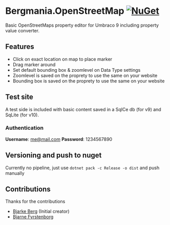 # Bergmania.OpenStreetMap [![NuGet](https://img.shields.io/nuget/v/Bergmania.OpenStreetMap.svg?style=modern&label=nuget)](https://www.nuget.org/packages/Bergmania.OpenStreetMap)
Basic OpenStreetMaps property editor for Umbraco 9 including property value converter.

## Features
- Click on exact location on map to place marker
- Drag marker around
- Set default bounding box & zoomlevel on Data Type settings
- Zoomlevel is saved on the proprety to use the same on your website
- Bounding box is saved on the proprety to use the same on your website

## Test site
A test side is included with basic content saved in a SqlCe db (for v9) and SqLite (for v10). 

### Authentication
**Username**: me@mail.com
**Password**: 1234567890

## Versioning and push to nuget
Currently no pipeline, just use `dotnet pack -c Release -o dist` and push manually

## Contributions
Thanks for the contributions
- [Bjarke Berg](https://github.com/bergmania) (Initial creator)
- [Bjarne Fyrstenborg](https://github.com/bjarnef)
